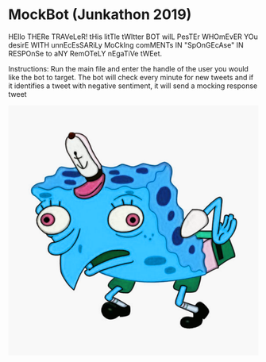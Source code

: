 # MockBot (Junkathon 2019)

HEllo THERe TRAVeLeR! tHis litTle tWItter BOT wilL PesTEr WHOmEvER YOu desirE WITH unnEcEsSARiLy MoCkIng comMENTs IN "SpOnGEcAse" IN RESPOnSe to aNY RemOTeLY nEgaTiVe tWEet.

Instructions: Run the main file and enter the handle of the user you would like the bot to target. The bot will check every minute for new tweets and if it identifies a tweet with negative sentiment, it will send a mocking response tweet

![Mocking Spongebob](mockingspongebobbb.png)
